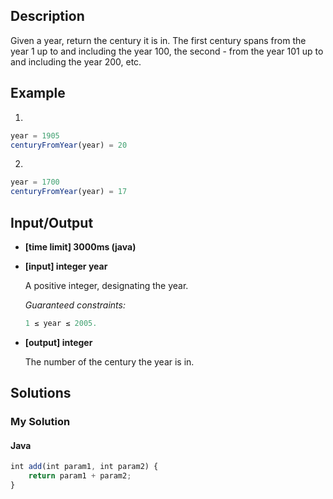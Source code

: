 ## Description

Given a year, return the century it is in. The first century spans from the year 1 up to and including the year 100, the second - from the year 101 up to and including the year 200, etc.

## Example

1.
```Javascript
year = 1905
centuryFromYear(year) = 20
```
2. 
```Javascript
year = 1700
centuryFromYear(year) = 17
```

## Input/Output

- **[time limit] 3000ms (java)** <br>
- **[input] integer year** <br>

	A positive integer, designating the year.

	*Guaranteed constraints:* <br>
	```Javascript
	1 ≤ year ≤ 2005.
	```

- **[output] integer** <br>

	The number of the century the year is in.

## Solutions
### My Solution
#### Java
```Javascript
int add(int param1, int param2) {
	return param1 + param2;
}
```